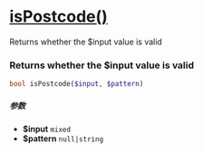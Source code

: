 [isPostcode()](http://twinh.github.com/widget/api/isPostcode)
=============================================================

Returns whether the $input value is valid

### Returns whether the $input value is valid
```php
bool isPostcode($input, $pattern)
```

##### 参数
* **$input** `mixed` 
* **$pattern** `null|string` 

